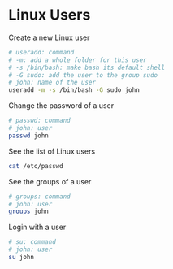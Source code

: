# Linux Users

Create a new Linux user

```bash
# useradd: command
# -m: add a whole folder for this user
# -s /bin/bash: make bash its default shell
# -G sudo: add the user to the group sudo
# john: name of the user
useradd -m -s /bin/bash -G sudo john
```

Change the password of a user

```bash
# passwd: command
# john: user
passwd john
```

See the list of Linux users

```bash
cat /etc/passwd
```

See the groups of a user

```bash
# groups: command
# john: user
groups john
```

Login with a user

```bash
# su: command
# john: user
su john
```